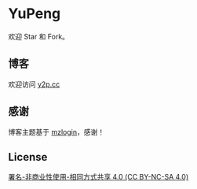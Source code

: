 # YuPeng

欢迎 Star 和 Fork。

## 博客

欢迎访问 [y2p.cc](https://www.y2p.cc/)

## 感谢

博客主题基于 [mzlogin](https://github.com/mzlogin/mzlogin.github.io)，感谢！

## License

[署名-非商业性使用-相同方式共享 4.0 (CC BY-NC-SA 4.0)](https://creativecommons.org/licenses/by-nc-sa/4.0/deed.zh)
